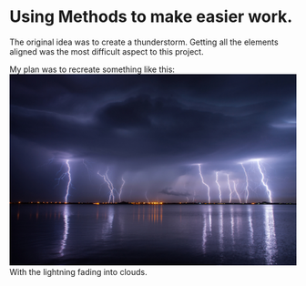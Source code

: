 # Using Methods to make easier work.

The original idea was to create a thunderstorm. Getting all the elements aligned was the most difficult aspect to this project.

My plan was to recreate something like this:
![lightning](Thunderstorm-5best.jpg)
With the lightning fading into clouds.
